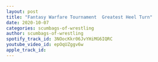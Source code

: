 ```yaml
---
layout: post
title: "Fantasy Warfare Tournament  Greatest Heel Turn"
date: 2020-10-07
categories: scumbags-of-wrestling
author: scumbags-of-wrestling
spotify_track_id: 3NOocKkr06JvYHiMG6IQRC
youtube_video_id: epOqUZggv6w
apple_track_id: 
---
```

